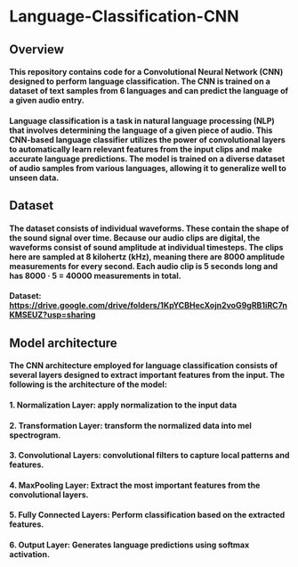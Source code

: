 # Language-Classification-CNN
## Overview
#### This repository contains code for a Convolutional Neural Network (CNN) designed to perform language classification. The CNN is trained on a dataset of text samples from 6 languages and can predict the language of a given audio entry.
#### Language classification is a task in natural language processing (NLP) that involves determining the language of a given piece of audio. This CNN-based language classifier utilizes the power of convolutional layers to automatically learn relevant features from the input clips and make accurate language predictions. The model is trained on a diverse dataset of audio samples from various languages, allowing it to generalize well to unseen data.
## Dataset
#### The dataset consists of individual waveforms. These contain the shape of the sound signal over time. Because our audio clips are digital, the waveforms consist of sound amplitude at individual timesteps. The clips here are sampled at 8 kilohertz (kHz), meaning there are 8000 amplitude measurements for every second. Each audio clip is 5 seconds long and has 8000 · 5 = 40000 measurements in total.
#### Dataset: https://drive.google.com/drive/folders/1KpYCBHecXojn2voG9gRB1iRC7nKMSEUZ?usp=sharing
## Model architecture
#### The CNN architecture employed for language classification consists of several layers designed to extract important features from the input. The following is the architecture of the model:
#### 1. Normalization Layer: apply normalization to the input data
#### 2. Transformation Layer: transform the normalized data into mel spectrogram.
#### 3. Convolutional Layers: convolutional filters to capture local patterns and features.
#### 4. MaxPooling Layer: Extract the most important features from the convolutional layers.
#### 5. Fully Connected Layers: Perform classification based on the extracted features.
#### 6. Output Layer: Generates language predictions using softmax activation.
